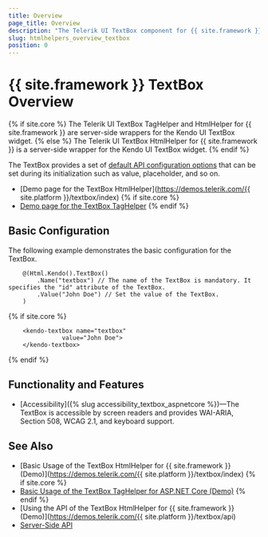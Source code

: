 ```yaml
---
title: Overview
page_title: Overview
description: "The Telerik UI TextBox component for {{ site.framework }} enables user input and its appearance matches the general Telerik theme of the page."
slug: htmlhelpers_overview_textbox
position: 0
---
```


# {{ site.framework }} TextBox Overview

{% if site.core %}
The Telerik UI TextBox TagHelper and HtmlHelper for {{ site.framework }} are server-side wrappers for the Kendo UI TextBox widget.
{% else %}
The Telerik UI TextBox HtmlHelper for {{ site.framework }} is a server-side wrapper for the Kendo UI TextBox widget.
{% endif %}

The TextBox provides a set of [default API configuration options](/api/textbox) that can be set during its initialization such as value, placeholder, and so on.

* [Demo page for the TextBox HtmlHelper](https://demos.telerik.com/{{ site.platform }}/textbox/index)
{% if site.core %}
* [Demo page for the TextBox TagHelper](https://demos.telerik.com/aspnet-core/textbox/tag-helper)
{% endif %}

## Basic Configuration

The following example demonstrates the basic configuration for the TextBox.

```HtmlHelper
	@(Html.Kendo().TextBox()
		.Name("textbox") // The name of the TextBox is mandatory. It specifies the "id" attribute of the TextBox.
		.Value("John Doe") // Set the value of the TextBox.
	)
```
{% if site.core %}
```TagHelper
    <kendo-textbox name="textbox"
               value="John Doe">
    </kendo-textbox>
```
{% endif %}

## Functionality and Features

* [Accessibility]({% slug accessibility_textbox_aspnetcore %})—The TextBox is accessible by screen readers and provides WAI-ARIA, Section 508, WCAG 2.1, and keyboard support.

## See Also

* [Basic Usage of the TextBox HtmlHelper for {{ site.framework }} (Demo)](https://demos.telerik.com/{{ site.platform }}/textbox/index)
{% if site.core %}
* [Basic Usage of the TextBox TagHelper for ASP.NET Core (Demo)](https://demos.telerik.com/aspnet-core/textbox/tag-helper)
{% endif %}
* [Using the API of the TextBox HtmlHelper for {{ site.framework }} (Demo)](https://demos.telerik.com/{{ site.platform }}/textbox/api)
* [Server-Side API](/api/textbox)
